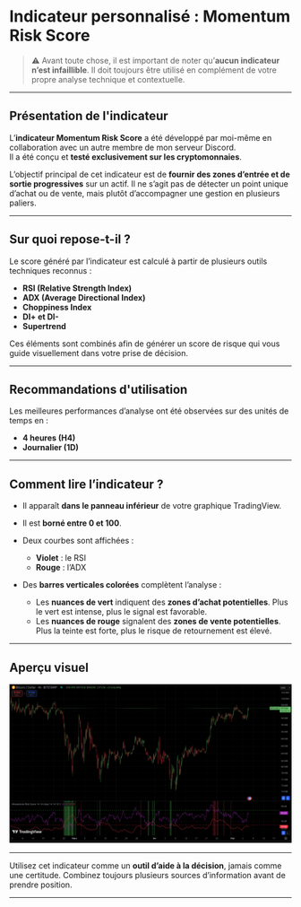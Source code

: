 # Indicateur personnalisé : Momentum Risk Score

> ⚠️ Avant toute chose, il est important de noter qu’**aucun indicateur n’est infaillible**. Il doit toujours être utilisé en complément de votre propre analyse technique et contextuelle.

---

## Présentation de l'indicateur

L’**indicateur Momentum Risk Score** a été développé par moi-même en collaboration avec un autre membre de mon serveur Discord.  
Il a été conçu et **testé exclusivement sur les cryptomonnaies**.

L’objectif principal de cet indicateur est de **fournir des zones d’entrée et de sortie progressives** sur un actif. Il ne s’agit pas de détecter un point unique d’achat ou de vente, mais plutôt d’accompagner une gestion en plusieurs paliers.

---

## Sur quoi repose-t-il ?

Le score généré par l’indicateur est calculé à partir de plusieurs outils techniques reconnus :

- **RSI (Relative Strength Index)**
- **ADX (Average Directional Index)**
- **Choppiness Index**
- **DI+ et DI-**
- **Supertrend**

Ces éléments sont combinés afin de générer un score de risque qui vous guide visuellement dans votre prise de décision.

---

## Recommandations d'utilisation

Les meilleures performances d’analyse ont été observées sur des unités de temps en :

- **4 heures (H4)**
- **Journalier (1D)**

---

## Comment lire l’indicateur ?

- Il apparaît **dans le panneau inférieur** de votre graphique TradingView.
- Il est **borné entre 0 et 100**.
- Deux courbes sont affichées :
  - **Violet** : le RSI
  - **Rouge** : l’ADX

- Des **barres verticales colorées** complètent l’analyse :
  - Les **nuances de vert** indiquent des **zones d’achat potentielles**. Plus le vert est intense, plus le signal est favorable.
  - Les **nuances de rouge** signalent des **zones de vente potentielles**. Plus la teinte est forte, plus le risque de retournement est élevé.

---

## Aperçu visuel

![Momentum Risk Score](./momentum_risk_score.png)

---

Utilisez cet indicateur comme un **outil d’aide à la décision**, jamais comme une certitude. Combinez toujours plusieurs sources d’information avant de prendre position.

---